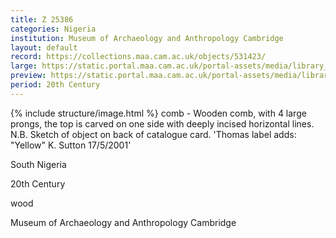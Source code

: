 ```yaml
---
title: Z 25386
categories: Nigeria
institution: Museum of Archaeology and Anthropology Cambridge
layout: default
record: https://collections.maa.cam.ac.uk/objects/531423/
large: https://static.portal.maa.cam.ac.uk/portal-assets/media/library_images/web/826880_Z_25386_002.png
preview: https://static.portal.maa.cam.ac.uk/portal-assets/media/library_images/thumbnail/826880_Z_25386_002.png
period: 20th Century
---
```

{% include structure/image.html %}
comb - Wooden comb, with 4 large prongs, the top is carved on one side with deeply incised horizontal lines.
N.B. Sketch of object on back of catalogue card.
'Thomas label adds: "Yellow" K. Sutton 17/5/2001'

South Nigeria

20th Century

wood

Museum of Archaeology and Anthropology Cambridge
